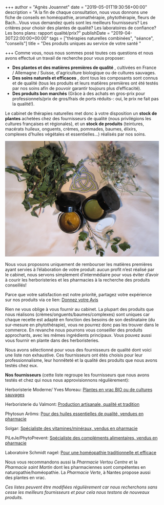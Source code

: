 +++
author = "Agnès Jouannet"
date = "2019-05-01T19:30:56+00:00"
description = "A la fin de chaque consultation, nous vous donnons une fiche de conseils en homéopathie, aromathérapie, phytothérapie, fleurs de Bach...Vous vous demandez quels sont les meilleurs fournisseurs? Les critères pour choisir des plantes de qualité? Les laboratoires de confiance? Les bons plans: rapport qualité/prix?"
publishDate = "2019-04-30T22:00:00+00:00"
tags = ["thérapies naturelles combinées", "séance", "conseils"]
title = "Des produits uniques  au service de votre santé "

+++
Comme vous, nous nous sommes posé toutes ces questions et nous avons effectué un travail de recherche pour vous proposer:

* **Des plantes et des matières premières de qualité** , cultivées en France / Allemagne / Suisse, d'agriculture biologique ou de cultures sauvages.
* **Des soins naturels et efficaces** , dont tous les composants sont connus et de qualité (tous les produits et leurs matières premières ont été testés par nos soins afin de pouvoir garantir toujours plus d’efficacité).
* **Des produits bon marchés** (Grâce à des achats en gros-prix pour professionnels/prix de gros/frais de ports réduits-: oui, le prix ne fait pas la qualité!).

Le cabinet de thérapies naturelles met donc à votre disposition un **stock de plantes** achetées chez des fournisseurs de qualité (nous privilégions les cultures françaises et régionales), et un **stock de produits** (teintures, macérats huileux, onguents, crèmes, pommades, baumes, élixirs, complexes d’huiles végétales et essentielles...) réalisés par nos soins.

![Pommade à l'arnica, onguent réparateur pour les allergies cutanées, plantes en vrac: Pissenlit, Pâquerettes et Framboisier.](/IMG_0729.JPG "Ci-dessus:")

Nous vous proposons uniquement de rembourser les matières premières ayant servies à l’élaboration de votre produit: aucun profit n’est réalisé par le cabinet, nous servons simplement d’intermédiaire pour vous éviter d’avoir à courir les herboristeries et les pharmacies à la recherche des produits conseillés!

Parce que votre satisfaction est notre priorité, partagez votre expérience sur nos produits via ce lien: [Donnez votre Avis](https://www.google.com/search?hl=fr-FR&gl=fr&q=Cabinet+de+th%C3%A9rapies+naturelles,+500+Route+de+Clisson,+44120+Vertou&ludocid=10753520657052998457#lrd=0x4805e934f2e364d3:0x953c2e1020781b39,3)

  
Rien ne vous oblige à vous fournir au cabinet. La plupart des produits que nous réalisons (crèmes/onguents/baumes/complexes) sont uniques car chaque recette est adapté en fonction des besoins de son destinataire (du sur-mesure en phytothérapie), vous ne pourrez donc pas les trouver dans le commerce. En revanche nous pourrons vous conseiller des produits approchants, avec les mêmes ingrédients principaux. Vous pouvez aussi vous fournir en plante dans des herboristeries.

Nous avons sélectionné pour vous des fournisseurs de qualité dont voici une liste non exhaustive. Ces fournisseurs ont étés choisis pour leur professionnalisme, leur honnêteté et la qualité des produits que nous avons testés chez eux.

**Nos fournisseurs** (cette liste regroupe les fournisseurs que nous avons testés et chez qui nous nous approvisionnons régulièrement):

Herboristerie Moderne/ Yves Moreau: [Plantes en vrac BIO ou de cultures sauvages](https://www.herboristerie-moderne.fr/tisanes-infusions/plantes-simples/a/)

Herboristerie du Valmont: [Production artisanale, qualité et tradition](https://www.herboristerieduvalmont.com/content/4-qui-sommes-nous)

Phytosun Arôms: [Pour des huiles essentielles de qualité, vendues en pharmacie](https://www.phytosunaroms.com/)

Solgar: [Spécialiste des vitamines/minéraux, vendus en pharmacie](http://www.solgar.fr/produits/)

PiLeJe/PhytoPrevent: [Spécialiste des compléments alimentaires, vendus en pharmacie](https://www.commander-pileje.fr/)

Laboratoire Schmidt nagel: [Pour une homéopathie traditionnelle et efficace](https://www.amavita.ch/fr/catalogsearch/result?q=schmidt%20nagel)

Nous vous recommandons aussi la _Pharmacie Vertou Centre_ et la _Pharmacie saint Martin_ dont les pharmaciennes sont compétentes en naturopathie/homéopathie. La _Pharmacie Verte_, à Nantes propose aussi des plantes en vrac.

_Ces listes peuvent être modifiées régulièrement car nous recherchons sans cesse les meilleurs fournisseurs et pour cela nous testons de nouveaux produits._